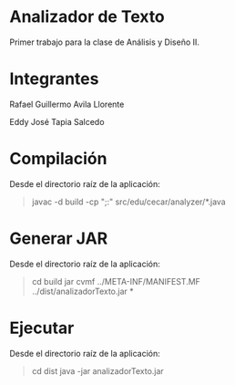 # Analizador de Texto

Primer trabajo para la clase de Análisis y Diseño II.

# Integrantes

Rafael Guillermo Avila Llorente

Eddy José Tapia Salcedo

# Compilación

Desde el directorio raíz de la aplicación:

> javac -d build -cp ";:<class-path>" src/edu/cecar/analyzer/*.java

# Generar JAR

Desde el directorio raíz de la aplicación:

> cd build
> jar cvmf ../META-INF/MANIFEST.MF ../dist/analizadorTexto.jar *

# Ejecutar

Desde el directorio raíz de la aplicación:

> cd dist
> java -jar analizadorTexto.jar <lista-de-opciones> <ruta-del-archivo-de-texto>

